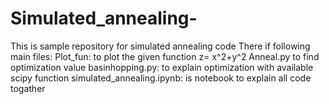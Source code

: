 # Simulated_annealing-
This is sample repository for simulated annealing code
There if following main files:
Plot_fun: to plot the given function z= x^2+y^2
Anneal.py to find optimization value 
basinhopping.py: to explain optimization with available scipy function
simulated_annealing.ipynb: is notebook to explain all code togather
